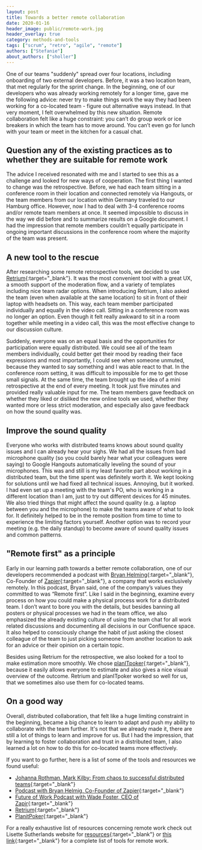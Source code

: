 ```yaml
---
layout: post
title: Towards a better remote collaboration
date: 2020-01-16
header_image: public/remote-work.jpg
header_overlay: true
category: methods-and-tools
tags: ["scrum", "retro", "agile", "remote"]
authors: ["Stefanie"]
about_authors: ["sholler"]
---
```


One of our teams "suddenly" spread over four locations, including onboarding of two external developers.
Before, it was a two location team, that met regularly for the sprint change.
In the beginning, one of our developers who was already working remotely for a longer time, gave me the following advice: never try to make things work the way they had been working for a co-located team - figure out alternative ways instead. 
In that very moment, I felt overwhelmed by this new situation. 
Remote collaboration felt like a huge constraint: you can’t do group work or ice breakers in which the team has to move around. 
You can’t even go for lunch with your team or meet in the kitchen for a casual chat. 

## Question any of the existing practices as to whether they are suitable for remote work

The advice I received resonated with me and I started to see this as a challenge and looked for new ways of cooperation. 
The first thing I wanted to change was the retrospective. 
Before, we had each team sitting in a conference room in their location and connected remotely via Hangouts, or the team members from our location within Germany traveled to our Hamburg office.
However, now I had to deal with 3-4 conference rooms and/or remote team members at once. 
It seemed impossible to discuss in the way we did before and to summarize results on a Google document. 
I had the impression that remote members couldn’t equally participate in ongoing important discussions in the conference room where the majority of the team was present.

## A new tool to the rescue

After researching some remote retrospective tools, we decided to use [Retrium](https://www.retrium.com){:target="_blank"}. 
It was the most convenient tool with a great UX, a smooth support of the moderation flow, and a variety of templates including nice team radar options. 
When introducing Retrium, I also asked the team (even when available at the same location) to sit in front of their laptop with headsets on. 
This way, each team member participated individually and equally in the video call. 
Sitting in a conference room was no longer an option.
Even though it felt really awkward to sit in a room together while meeting in a video call, this was the most effective change to our discussion culture.

Suddenly, everyone was on an equal basis and the opportunities for participation were equally distributed. 
We could see all of the team members individually, could better get their mood by reading their face expressions and most importantly, I could see when someone unmuted, because they wanted to say something and I was able react to that. 
In the conference room setting, it was difficult to impossible for me to get those small signals. 
At the same time, the team brought up the idea of a mini retrospective at the end of every meeting. 
It took just five minutes and provided really valuable input for me. 
The team members gave feedback on whether they liked or disliked the new online tools we used, whether they wanted more or less strict moderation, and especially also gave feedback on how the sound quality was.

## Improve the sound quality

Everyone who works with distributed teams knows about sound quality issues and I can already hear your sighs. 
We had all the issues from bad microphone quality (so you could barely hear what your colleagues were saying) to Google Hangouts automatically leveling the sound of your microphones. 
This was and still is my least favorite part about working in a distributed team, but the time spent was definitely worth it. 
We kept looking for solutions until we had fixed all technical issues. 
Annoying, but it worked. 
I had even set up a meeting with the team's PO, who is working in a different location than I am, just to try out different devices for 45 minutes. 
We also tried things that might affect the sound quality (e.g. a laptop between you and the microphone) to make the teams aware of what to look for. 
It definitely helped to be in the remote position from time to time to experience the limiting factors yourself. 
Another option was to record your meeting (e.g. the daily standup) to become aware of sound quality issues and common patterns.

## "Remote first" as a principle

Early in our learning path towards a better remote collaboration, one of our developers recommended a podcast with [Bryan Helming](https://twitter.com/bryanhelmig){:target="_blank"}, Co-Founder of [Zapier](https://twitter.com/Zapier){:target="_blank"}, a company that works exclusively remotely.
In this podcast, Bryan said, one of the company’s values they committed to was “Remote first”. 
Like I said in the beginning, examine every process on how you could make a physical process work for a distributed team.
I don’t want to bore you with the details, but besides banning all posters or physical processes we had in the team office, we also emphasized the already existing culture of using the team chat for all work related discussions and documenting all decisions in our Confluence space. 
It also helped to consciously change the habit of just asking the closest colleague of the team to just picking someone from another location to ask for an advice or their opinion on a certain topic.

Besides using Retrium for the retrospective, we also looked for a tool to make estimation more smoothly. 
We chose [planITpoker](https://www.planitpoker.com){:target="_blank"}, because it easily allows everyone to estimate and also gives a nice visual overview of the outcome. 
Retrium and planITpoker worked so well for us, that we sometimes also use them for co-located teams.

## On a good way

Overall, distributed collaboration, that felt like a huge limiting constraint in the beginning, became a big chance to learn to adapt and push my ability to collaborate with the team further.
It's not that we already made it, there are still a lot of things to learn and improve for us.
But I had the impression, that by learning to foster collaboration and trust in a distributed team, I also learned a lot on how to do this for co-located teams more effectively.

If you want to go further, here is a list of some of the tools and resources we found useful:

* [Johanna Rothman, Mark Kilby: From chaos to successful distributed teams](https://www.amazon.com/Chaos-Successful-Distributed-Agile-Teams-ebook/dp/B07PRYM1TF){:target="_blank"}
* [Podcast with Bryan Helmig, Co-Founder of Zapier](https://www.se-radio.net/2019/05/episode-368-bryan-helmig-on-managing-distributed-teams/){:target="_blank"}
* [Future of Work Podcast with Wade Foster, CEO of Zapir](https://www.stitcher.com/podcast/the-future-of-work-podcast/e/59481731?autoplay=true){:target="_blank"}
* [Retrium](https://www.retrium.com){:target="_blank"}
* [PlanitPoker](https://www.planitpoker.de){:target="_blank"}

For a really exhaustive list of resources concerning remote work check out Lisette Sutherlands website for [resources](https://www.collaborationsuperpowers.com/remote-resources/){:target="_blank"} or [this link](https://www.collaborationsuperpowers.com/tools/){:target="_blank"} for a complete list of tools for remote work.
